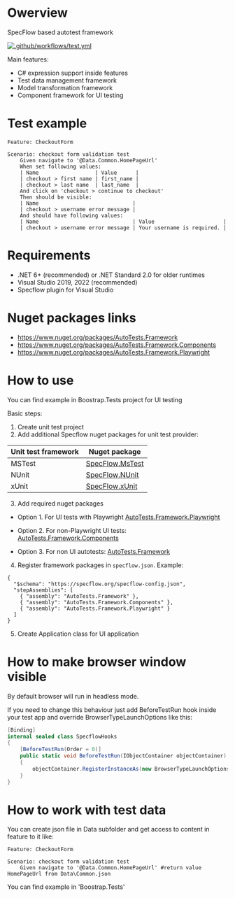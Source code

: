 # Owerview

SpecFlow based autotest framework

[![.github/workflows/test.yml](https://github.com/Romfos/AutoTests.Framework/actions/workflows/test.yml/badge.svg)](https://github.com/Romfos/AutoTests.Framework/actions/workflows/test.yml)

Main features:
- C# expression support inside features
- Test data management framework
- Model transformation framework
- Component framework for UI testing

# Test example
```gherkin
Feature: CheckoutForm

Scenario: checkout form validation test
    Given navigate to '@Data.Common.HomePageUrl'
    When set following values:
    | Name                  | Value      |
    | checkout > first name | first_name |
    | checkout > last name  | last_name  |
    And click on 'checkout > continue to checkout'
    Then should be visible:
    | Name                              |
    | checkout > username error message |
    And should have following values:
    | Name                              | Value                      |
    | checkout > username error message | Your username is required. |
```

# Requirements
- .NET 6+ (recommended) or .NET Standard 2.0 for older runtimes
- Visual Studio 2019, 2022 (recommended)
- Specflow plugin for Visual Studio

# Nuget packages links  
- https://www.nuget.org/packages/AutoTests.Framework
- https://www.nuget.org/packages/AutoTests.Framework.Components
- https://www.nuget.org/packages/AutoTests.Framework.Playwright

# How to use
You can find example in Boostrap.Tests project for UI testing

Basic steps:
1) Create unit test project
2) Add additional Specflow nuget packages for unit test provider:

| Unit test framework | Nuget package                                                     |
| ------------------- | ----------------------------------------------------------------- |
| MSTest              | [SpecFlow.MsTest](https://www.nuget.org/packages/SpecFlow.MsTest) |
| NUnit               | [SpecFlow.NUnit](https://www.nuget.org/packages/SpecFlow.NUnit)   |
| xUnit               | [SpecFlow.xUnit](https://www.nuget.org/profiles/specflow)         |
   
3) Add required nuget packages 

- Option 1. For UI tests with Playwright
[AutoTests.Framework.Playwright](https://www.nuget.org/packages/AutoTests.Framework.Playwright)

- Option 2. For non-Playwright UI tests:
[AutoTests.Framework.Components](https://www.nuget.org/packages/AutoTests.Framework.Components)

- Option 3. For non UI autotests:
[AutoTests.Framework](https://www.nuget.org/packages/AutoTests.Framework)

4) Register framework packages in `specflow.json`. Example:
```
{
  "$schema": "https://specflow.org/specflow-config.json",
  "stepAssemblies": [
    { "assembly": "AutoTests.Framework" },
    { "assembly": "AutoTests.Framework.Components" },
    { "assembly": "AutoTests.Framework.Playwright" }
  ]
}
```
5) Create Application class for UI application

# How to make browser window visible
By default browser will run in headless mode.

If you need to change this behaviour just add BeforeTestRun hook inside your test app and override BrowserTypeLaunchOptions like this:
```csharp
[Binding]
internal sealed class SpecflowHooks
{
    [BeforeTestRun(Order = 0)]
    public static void BeforeTestRun(IObjectContainer objectContainer)
    {
        objectContainer.RegisterInstanceAs(new BrowserTypeLaunchOptions { Headless = false });
    }
}
```

# How to work with test data

You can create json file in Data subfolder and get access to content in feature to it like:
```gherkin
Feature: CheckoutForm

Scenario: checkout form validation test
    Given navigate to '@Data.Common.HomePageUrl' #return value HomePageUrl from Data\Common.json
```
You can find example in 'Boostrap.Tests'


